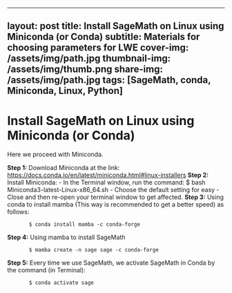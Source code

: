 
---
layout: post
title:  Install SageMath on Linux using Miniconda (or Conda)
subtitle: Materials for choosing parameters for LWE
cover-img: /assets/img/path.jpg
thumbnail-img: /assets/img/thumb.png
share-img: /assets/img/path.jpg
tags: [SageMath, conda, Miniconda, Linux, Python]
---



# Install SageMath on Linux using Miniconda (or Conda)

Here we proceed with Miniconda.

**Step 1:** Download Miniconda at the link:  https://docs.conda.io/en/latest/miniconda.html#linux-installers
**Step 2:** Install Miniconda:
       - In the Terminal window, run the command:
            $ bash Miniconda3-latest-Linux-x86_64.sh
       - Choose the default setting for easy
       - Close and then re-open your terminal window to get affected.
**Step 3:** Using conda to install mamba (This way is recommended to get a better speed) as follows:

           $ conda install mamba -c conda-forge
**Step 4:** Using mamba to install SageMath

           $ mamba create -n sage sage -c conda-forge
**Step 5:** Every time we use SageMath, we activate SageMath in Conda by the command (in Terminal):

           $ conda activate sage 
